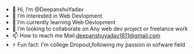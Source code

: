 - 👋 Hi, I’m @DeepanshuYadav
- 👀 I’m interested in Web Devlopment
- 🌱 I’m currently learning Web Devlopment
- 💞️ I’m looking to collaborate on Any web dev project or freelance work
- 📫 How to reach me Mail:deepanshuyadav1811@gmail.com  
- ⚡ Fun fact: I'm college Dropout,following my passion in sofware field


<!---
Deepanshuyadav05/Deepanshuyadav05 is a ✨ special ✨ repository because its `README.md` (this file) appears on your GitHub profile.
You can click the Preview link to take a look at your changes.
--->
